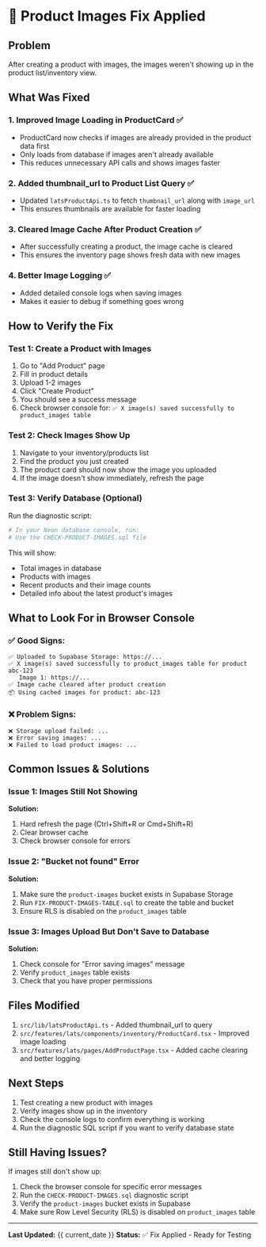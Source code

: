 # 🔧 Product Images Fix Applied

## Problem
After creating a product with images, the images weren't showing up in the product list/inventory view.

## What Was Fixed

### 1. **Improved Image Loading in ProductCard** ✅
- ProductCard now checks if images are already provided in the product data first
- Only loads from database if images aren't already available
- This reduces unnecessary API calls and shows images faster

### 2. **Added thumbnail_url to Product List Query** ✅
- Updated `latsProductApi.ts` to fetch `thumbnail_url` along with `image_url`
- This ensures thumbnails are available for faster loading

### 3. **Cleared Image Cache After Product Creation** ✅
- After successfully creating a product, the image cache is cleared
- This ensures the inventory page shows fresh data with new images

### 4. **Better Image Logging** ✅
- Added detailed console logs when saving images
- Makes it easier to debug if something goes wrong

## How to Verify the Fix

### Test 1: Create a Product with Images
1. Go to "Add Product" page
2. Fill in product details
3. Upload 1-2 images
4. Click "Create Product"
5. You should see a success message
6. Check browser console for: `✅ X image(s) saved successfully to product_images table`

### Test 2: Check Images Show Up
1. Navigate to your inventory/products list
2. Find the product you just created
3. The product card should now show the image you uploaded
4. If the image doesn't show immediately, refresh the page

### Test 3: Verify Database (Optional)
Run the diagnostic script:
```bash
# In your Neon database console, run:
# Use the CHECK-PRODUCT-IMAGES.sql file
```

This will show:
- Total images in database
- Products with images
- Recent products and their image counts
- Detailed info about the latest product's images

## What to Look For in Browser Console

### ✅ Good Signs:
```
✅ Uploaded to Supabase Storage: https://...
✅ X image(s) saved successfully to product_images table for product abc-123
   Image 1: https://...
✅ Image cache cleared after product creation
📦 Using cached images for product: abc-123
```

### ❌ Problem Signs:
```
❌ Storage upload failed: ...
❌ Error saving images: ...
❌ Failed to load product images: ...
```

## Common Issues & Solutions

### Issue 1: Images Still Not Showing
**Solution:** 
1. Hard refresh the page (Ctrl+Shift+R or Cmd+Shift+R)
2. Clear browser cache
3. Check browser console for errors

### Issue 2: "Bucket not found" Error
**Solution:**
1. Make sure the `product-images` bucket exists in Supabase Storage
2. Run `FIX-PRODUCT-IMAGES-TABLE.sql` to create the table and bucket
3. Ensure RLS is disabled on the `product_images` table

### Issue 3: Images Upload But Don't Save to Database
**Solution:**
1. Check console for "Error saving images" message
2. Verify `product_images` table exists
3. Check that you have proper permissions

## Files Modified
1. `src/lib/latsProductApi.ts` - Added thumbnail_url to query
2. `src/features/lats/components/inventory/ProductCard.tsx` - Improved image loading
3. `src/features/lats/pages/AddProductPage.tsx` - Added cache clearing and better logging

## Next Steps
1. Test creating a new product with images
2. Verify images show up in the inventory
3. Check the console logs to confirm everything is working
4. Run the diagnostic SQL script if you want to verify database state

## Still Having Issues?
If images still don't show up:
1. Check the browser console for specific error messages
2. Run the `CHECK-PRODUCT-IMAGES.sql` diagnostic script
3. Verify the `product-images` bucket exists in Supabase
4. Make sure Row Level Security (RLS) is disabled on `product_images` table

---

**Last Updated:** {{ current_date }}
**Status:** ✅ Fix Applied - Ready for Testing

